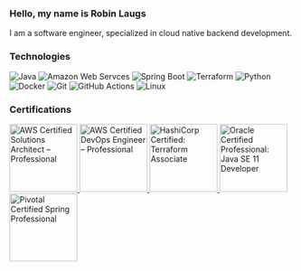 ### Hello, my name is Robin Laugs

I am a software engineer, specialized in cloud native backend development.

### Technologies

![Java](https://img.shields.io/badge/-Java-black?style=flat&logo=openjdk)
![Amazon Web Servces](https://img.shields.io/badge/Amazon%20Web%20Services-black?style=flat&logo=amazon-aws)
![Spring Boot](https://img.shields.io/badge/-Spring%20Boot-black?style=flat&logo=springboot)
![Terraform](https://img.shields.io/badge/-Terraform-black?style=flat&logo=terraform)
![Python](https://img.shields.io/badge/-Python-black?style=flat&logo=python)
![Docker](https://img.shields.io/badge/-Docker-black?style=flat&logo=docker)
![Git](https://img.shields.io/badge/-Git-black?style=flat&logo=git)
![GitHub Actions](https://img.shields.io/badge/-GitHub%20Actions-black?style=flat&logo=github-actions)
![Linux](https://img.shields.io/badge/-Linux-black?style=flat&logo=linux)

### Certifications

<p>
    <a href="https://www.credly.com/badges/d9e6db60-83e7-4403-a338-ad5527f52554">
        <img src="https://images.credly.com/size/680x680/images/2d84e428-9078-49b6-a804-13c15383d0de/image.png" alt="AWS Certified Solutions Architect – Professional" height="120">
    </a>
    <a href="https://www.credly.com/badges/e7572c57-c075-447d-a99c-29dd78d94aa0">
        <img src="https://images.credly.com/size/680x680/images/bd31ef42-d460-493e-8503-39592aaf0458/image.png" alt="AWS Certified DevOps Engineer – Professional" height="120">
    </a>
    <a href="https://www.credly.com/badges/406f9e16-1410-4d35-87f7-f9f0cb9fc537">
        <img src="https://images.credly.com/size/680x680/images/99289602-861e-4929-8277-773e63a2fa6f/image.png" alt="HashiCorp Certified: Terraform Associate" height="120">
    </a>
    <a href="https://www.credly.com/badges/18ff3b07-e461-4ae7-bf74-9590eebddd1c">
        <img src="https://images.credly.com/size/680x680/images/6f2a9ef8-4da2-4e67-bd52-84fbaa1af776/02_Java-SE-11-Developer_Professional__1_.png" alt="Oracle Certified Professional: Java SE 11 Developer" height="120">
    </a>   
    <a href="https://bcert.me/bc/html/show-badge.html?b=fgkszkug">
        <img src="https://bcert.me/bc/html/img/badges/generated/badge-7986.png" alt="Pivotal Certified Spring Professional" height="120">
    </a>          
</p>
